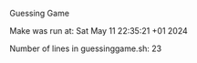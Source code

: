Guessing Game

Make was run at: Sat May 11 22:35:21 +01 2024

Number of lines in guessinggame.sh: 23
